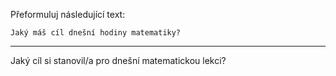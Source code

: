 Přeformuluj následující text:

```
Jaký máš cíl dnešní hodiny matematiky?
```

---

<!-- chatcmpl-749b23NVLeywc1UJgJF2LiOOFjtgs -->

Jaký cíl si stanovil/a pro dnešní matematickou lekci?